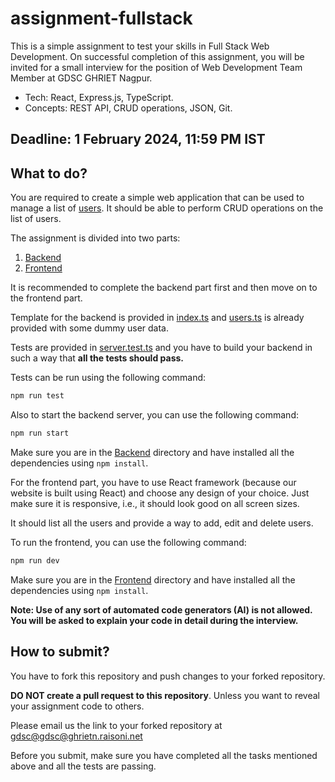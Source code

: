 # assignment-fullstack

This is a simple assignment to test your skills in Full Stack Web Development. On successful completion of this assignment, you will be invited for a small interview for the position of Web Development Team Member at GDSC GHRIET Nagpur.

- Tech: React, Express.js, TypeScript.
- Concepts: REST API, CRUD operations, JSON, Git.

## Deadline: **1 February 2024, 11:59 PM IST**

## What to do?
You are required to create a simple web application that can be used to manage a list of [users](/Backend/src/users.ts).
It should be able to perform CRUD operations on the list of users.

The assignment is divided into two parts:
1. [Backend](/Backend)
2. [Frontend](/Frontend)

It is recommended to complete the backend part first and then move on to the frontend part.

Template for the backend is provided in [index.ts](/Backend/src/index.ts) and [users.ts](/Backend/src/users.ts) is already provided with some dummy user data.

Tests are provided in [server.test.ts](/Backend/__tests__/server.test.ts) and you have to build your backend in such a way that **all the tests should pass.**

Tests can be run using the following command:
```bash
npm run test
```
Also to start the backend server, you can use the following command:
```bash
npm run start
```

Make sure you are in the [Backend](/Backend) directory and have installed all the dependencies using `npm install`.

For the frontend part, you have to use React framework (because our website is built using React) and choose any design of your choice. Just make sure it is responsive, i.e., it should look good on all screen sizes.

It should list all the users and provide a way to add, edit and delete users.

To run the frontend, you can use the following command:
```bash
npm run dev
```
Make sure you are in the [Frontend](/Frontend) directory and have installed all the dependencies using `npm install`.

**Note: Use of any sort of automated code generators (AI) is not allowed. You will be asked to explain your code in detail during the interview.**

## How to submit?
You have to fork this repository and push changes to your forked repository.

**DO NOT create a pull request to this repository**. Unless you want to reveal your assignment code to others.

Please email us the link to your forked repository at [gdsc@gdsc@ghrietn.raisoni.net](mailto:gdsc@gdsc@ghrietn.raisoni.net)

Before you submit, make sure you have completed all the tasks mentioned above and all the tests are passing.